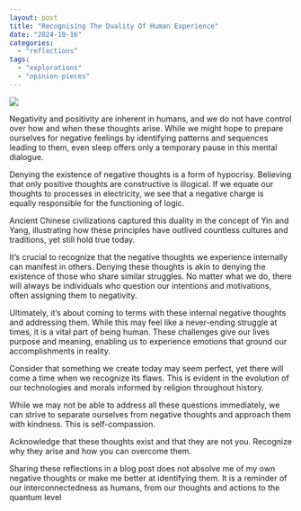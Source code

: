 ```yaml
---
layout: post
title: "Recognising The Duality Of Human Experience"
date: "2024-10-16"
categories: 
  - "reflections"
tags: 
  - "explorations"
  - "opinion-pieces"
---
```


![](https://dmuolhoi.wordpress.com/wp-content/uploads/2024/10/pexels-photo-6944935.jpeg?w=1024)

Negativity and positivity are inherent in humans, and we do not have control over how and when these thoughts arise. While we might hope to prepare ourselves for negative feelings by identifying patterns and sequences leading to them, even sleep offers only a temporary pause in this mental dialogue.

Denying the existence of negative thoughts is a form of hypocrisy. Believing that only positive thoughts are constructive is illogical. If we equate our thoughts to processes in electricity, we see that a negative charge is equally responsible for the functioning of logic.

Ancient Chinese civilizations captured this duality in the concept of Yin and Yang, illustrating how these principles have outlived countless cultures and traditions, yet still hold true today.

It’s crucial to recognize that the negative thoughts we experience internally can manifest in others. Denying these thoughts is akin to denying the existence of those who share similar struggles. No matter what we do, there will always be individuals who question our intentions and motivations, often assigning them to negativity.

Ultimately, it’s about coming to terms with these internal negative thoughts and addressing them. While this may feel like a never-ending struggle at times, it is a vital part of being human. These challenges give our lives purpose and meaning, enabling us to experience emotions that ground our accomplishments in reality.

Consider that something we create today may seem perfect, yet there will come a time when we recognize its flaws. This is evident in the evolution of our technologies and morals informed by religion throughout history.

While we may not be able to address all these questions immediately, we can strive to separate ourselves from negative thoughts and approach them with kindness. This is self-compassion.

Acknowledge that these thoughts exist and that they are not you. Recognize why they arise and how you can overcome them.

Sharing these reflections in a blog post does not absolve me of my own negative thoughts or make me better at identifying them. It is a reminder of our interconnectedness as humans, from our thoughts and actions to the quantum level
